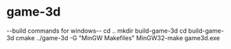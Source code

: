 # game-3d

--build commands for windows--
cd ..
mkdir build-game-3d
cd build-game-3d
cmake ../game-3d -G "MinGW Makefiles"
MinGW32-make
game3d.exe
